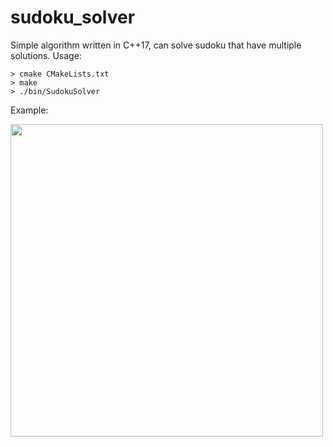 # sudoku_solver

Simple algorithm written in C++17, can solve sudoku that have multiple solutions. Usage:

```
> cmake CMakeLists.txt
> make
> ./bin/SudokuSolver
```

Example:

<img align="center" width="500" src="../assets/screenshot1.png">
